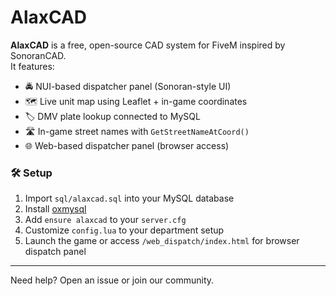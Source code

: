 # AlaxCAD

**AlaxCAD** is a free, open-source CAD system for FiveM inspired by SonoranCAD.  
It features:

- 🚔 NUI-based dispatcher panel (Sonoran-style UI)
- 🗺️ Live unit map using Leaflet + in-game coordinates
- 🏷️ DMV plate lookup connected to MySQL
- 🛣️ In-game street names with `GetStreetNameAtCoord()`
- 🌐 Web-based dispatcher panel (browser access)

### 🛠 Setup
1. Import `sql/alaxcad.sql` into your MySQL database
2. Install [oxmysql](https://github.com/overextended/oxmysql)
3. Add `ensure alaxcad` to your `server.cfg`
4. Customize `config.lua` to your department setup
5. Launch the game or access `/web_dispatch/index.html` for browser dispatch panel

---

Need help? Open an issue or join our community.
